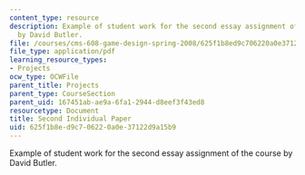 ```yaml
---
content_type: resource
description: Example of student work for the second essay assignment of the course
  by David Butler.
file: /courses/cms-608-game-design-spring-2008/625f1b8ed9c706220a0e37122d9a15b9_butler2.pdf
file_type: application/pdf
learning_resource_types:
- Projects
ocw_type: OCWFile
parent_title: Projects
parent_type: CourseSection
parent_uid: 167451ab-ae9a-6fa1-2944-d8eef3f43ed8
resourcetype: Document
title: Second Individual Paper
uid: 625f1b8e-d9c7-0622-0a0e-37122d9a15b9
---
```

Example of student work for the second essay assignment of the course by David Butler.

